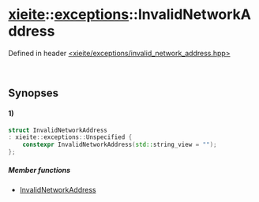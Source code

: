 # [xieite](../../xieite.md)\:\:[exceptions](../../exceptions.md)\:\:InvalidNetworkAddress
Defined in header [<xieite/exceptions/invalid_network_address.hpp>](../../../include/xieite/exceptions/invalid_network_address.hpp)

&nbsp;

## Synopses
#### 1)
```cpp
struct InvalidNetworkAddress
: xieite::exceptions::Unspecified {
    constexpr InvalidNetworkAddress(std::string_view = "");
};
```
##### Member functions
- [InvalidNetworkAddress](./structures/invalid_network_address/1/operators/constructor.md)
